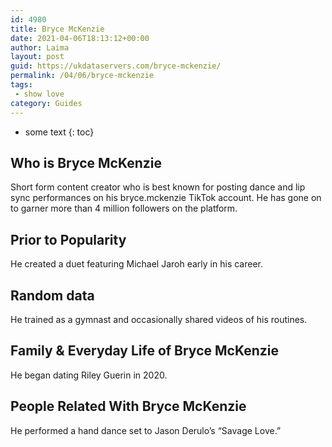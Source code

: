 ```yaml
---
id: 4980
title: Bryce McKenzie
date: 2021-04-06T18:13:12+00:00
author: Laima
layout: post
guid: https://ukdataservers.com/bryce-mckenzie/
permalink: /04/06/bryce-mckenzie
tags:
 - show love
category: Guides
---
```


* some text
{: toc}


## Who is Bryce McKenzie
                  
                  
                  
Short form content creator who is best known for posting dance and lip sync performances on his bryce.mckenzie TikTok account. He has gone on to garner more than 4 million followers on the platform.
                  
              
            
              
            
                
                
                
## Prior to Popularity
                  
                  
                  
He created a duet featuring Michael Jaroh early in his career.
                  
              
            
              
            
                
                
                
## Random data
                  
                  
                  
He trained as a gymnast and occasionally shared videos of his routines.  
                  
              
            
              
            
                
                
                
## Family & Everyday Life of Bryce McKenzie
                  
                  
                  
He began dating Riley Guerin in 2020. 
                  
              
            
              
            
                
                
                
## People Related With Bryce McKenzie
                  
                  
                  
He performed a hand dance set to Jason Derulo&#8217;s &#8220;Savage Love.&#8221; 
                  
              
            
              
            
                
              
            
              
              
            
            
              
            
          
          
          